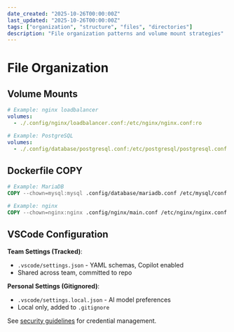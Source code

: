 ```yaml
---
date_created: "2025-10-26T00:00:00Z"
last_updated: "2025-10-26T00:00:00Z"
tags: ["organization", "structure", "files", "directories"]
description: "File organization patterns and volume mount strategies"
---
```


# File Organization

## Volume Mounts

```yaml
# Example: nginx loadbalancer
volumes:
  - ./.config/nginx/loadbalancer.conf:/etc/nginx/nginx.conf:ro

# Example: PostgreSQL
volumes:
  - ./.config/database/postgresql.conf:/etc/postgresql/postgresql.conf:ro
```

## Dockerfile COPY

```dockerfile
# Example: MariaDB
COPY --chown=mysql:mysql .config/database/mariadb.conf /etc/mysql/conf.d/custom.cnf

# Example: nginx
COPY --chown=nginx:nginx .config/nginx/main.conf /etc/nginx/nginx.conf
```

## VSCode Configuration

**Team Settings (Tracked)**:
- `.vscode/settings.json` - YAML schemas, Copilot enabled
- Shared across team, committed to repo

**Personal Settings (Gitignored)**:
- `.vscode/settings.local.json` - AI model preferences
- Local only, added to `.gitignore`

See [security guidelines](agent-security.md) for credential management.
